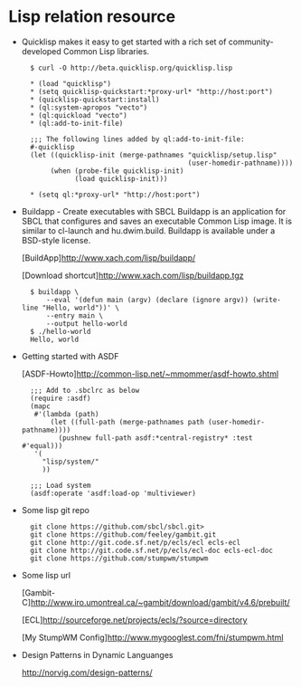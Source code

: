 # Lisp relation resource
* Quicklisp
  makes it easy to get started with a rich set of community-developed
  Common Lisp libraries.
  
        $ curl -O http://beta.quicklisp.org/quicklisp.lisp

        * (load "quicklisp")
        * (setq quicklisp-quickstart:*proxy-url* "http://host:port")
        * (quicklisp-quickstart:install)
        * (ql:system-apropos "vecto")
        * (ql:quickload "vecto")
        * (ql:add-to-init-file)

        ;;; The following lines added by ql:add-to-init-file:
        #-quicklisp
        (let ((quicklisp-init (merge-pathnames "quicklisp/setup.lisp"
                                               (user-homedir-pathname))))
             (when (probe-file quicklisp-init)
                   (load quicklisp-init)))

        * (setq ql:*proxy-url* "http://host:port")

* Buildapp - Create executables with SBCL
  Buildapp is an application for SBCL that configures and saves an executable Common Lisp image.
  It is similar to cl-launch and hu.dwim.build.
  Buildapp is available under a BSD-style license.
  
  [BuildApp]<http://www.xach.com/lisp/buildapp/>
  
  [Download shortcut]<http://www.xach.com/lisp/buildapp.tgz>

        $ buildapp \
            --eval '(defun main (argv) (declare (ignore argv)) (write-line "Hello, world"))' \
            --entry main \
            --output hello-world
        $ ./hello-world
        Hello, world

* Getting started with ASDF

  [ASDF-Howto]<http://common-lisp.net/~mmommer/asdf-howto.shtml>

        ;;; Add to .sbclrc as below
        (require :asdf)
        (mapc
         #'(lambda (path)
             (let ((full-path (merge-pathnames path (user-homedir-pathname))))
               (pushnew full-path asdf:*central-registry* :test #'equal)))
         '(
           "lisp/system/"
           ))

        ;;; Load system
        (asdf:operate 'asdf:load-op 'multiviewer)


* Some lisp git repo

        git clone https://github.com/sbcl/sbcl.git>
        git clone https://github.com/feeley/gambit.git 
        git clone http://git.code.sf.net/p/ecls/ecl ecls-ecl
        git clone http://git.code.sf.net/p/ecls/ecl-doc ecls-ecl-doc
        git clone https://github.com/stumpwm/stumpwm

* Some lisp url

  [Gambit-C]<http://www.iro.umontreal.ca/~gambit/download/gambit/v4.6/prebuilt/>
  
  [ECL]<http://sourceforge.net/projects/ecls/?source=directory>

  [My StumpWM Config]<http://www.mygooglest.com/fni/stumpwm.html>

* Design Patterns in Dynamic Languanges

  <http://norvig.com/design-patterns/>
